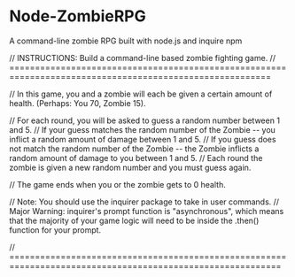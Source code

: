 # Node-ZombieRPG
A command-line zombie RPG built with node.js and inquire npm

// INSTRUCTIONS: Build a command-line based zombie fighting game.
// =========================================================================================================

// In this game, you and a zombie will each be given a certain amount of health. (Perhaps: You 70, Zombie 15).

// For each round, you will be asked to guess a random number between 1 and 5.
// If your guess matches the random number of the Zombie -- you inflict a random amount of damage between 1 and 5.
// If you guess does not match the random number of the Zombie -- the Zombie inflicts a random amount of damage to you between 1 and 5.
// Each round the zombie is given a new random number and you must guess again.

// The game ends when you or the zombie gets to 0 health.

// Note: You should use the inquirer package to take in user commands.
// Major Warning: inquirer's prompt function is "asynchronous", which means that the majority of your game logic will need to be inside the .then() function for your prompt.

// ===========================================================================================================
